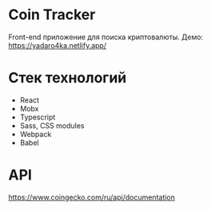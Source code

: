# Coin Tracker

Front-end приложение для поиска криптовалюты. Демо: https://yadaro4ka.netlify.app/

# Стек технологий
* React
* Mobx
* Typescript
* Sass, CSS modules
* Webpack
* Babel

# API

https://www.coingecko.com/ru/api/documentation
